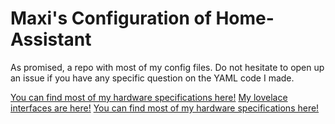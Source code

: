 # Maxi's Configuration of Home-Assistant
As promised, a repo with most of my config files.
Do not hesitate to open up an issue if you have any specific question on the YAML code I made.

[You can find most of my hardware specifications here!](documentation/hardware.md)
[My lovelace interfaces are here!](.storage/)
[You can find most of my hardware specifications here!](documentation/hardware.md)

